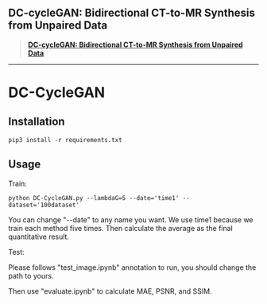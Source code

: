 ## DC-cycleGAN: Bidirectional CT-to-MR Synthesis from Unpaired Data
> [**DC-cycleGAN: Bidirectional CT-to-MR Synthesis from Unpaired Data**](https://arxiv.org/abs/2211.01293)

---

# DC-CycleGAN


## Installation
```
pip3 install -r requirements.txt
```

## Usage
Train:
```
python DC-CycleGAN.py --lambdaG=5 --date='time1' --dataset='100dataset'
```
You can change "--date" to any name you want. We use time1 because we train each method five times. Then calculate the average as the final quantitative result.


Test:

Please follows "test_image.ipynb" annotation to run, you should change the path to yours.

Then use "evaluate.ipynb" to calculate MAE, PSNR, and SSIM.
